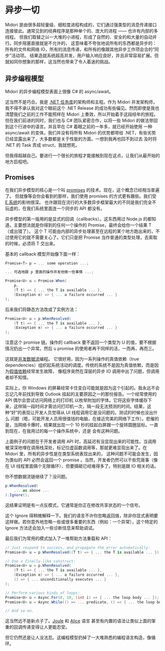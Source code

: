 # 异步一切

Midori 是由很多超轻量级、细粒度进程构成的，它们通过强类型的消息传递接口连接彼此。通常见到的经典程序是那种单个的、庞大的进程 —— 也许有内部的多线程。
但我们取替之以一大堆的小进程，形成了自然的、安全的和大量的自动并行。同步阻塞直接就是不允许的，
这意味着不夸张地说所有的东西都是异步的：所有的文件和网络 IO，所有的消息传递，和所有的像跟其他异步工作项会合的“同步”活动项。
结果造就系统超高并发，用户输入响应良好，并且非常容易扩展。但就如同你想象的那样，这当然也带来了令人着迷的挑战。

## 异步编程模型

Midori 的异步编程模型表面上很像 C# 的 async/await。

这当然不是巧合。我是 [.NET 任务库](https://en.wikipedia.org/wiki/Parallel_Extensions)的架构师和主程。作为 Midori 并发架构师，
我不得不承认我对这个眼前这个 .NET Release 的成功有些偏见。然而即使是我也清楚我们之前的工作不能照样在 Midori 上奏效，所以开始着手这段经年的旅程。
但在我们前进的同时，我们也与 C# 团队紧密合作，以将一些 Midori 的做法带回到这个行进中的语言。并且早在 C# 着眼之前的一年多，就已经开始使用
一种 async/await 的变体。我们并没有将所有 Midori 的优势都带给 .NET，有些劣势已经显露出来了，大多数都是关于性能的方面。一想到我再也回不到过去
及时将 .NET 的 Task 弄成 struct，我就想死。

但我得超越自己。要进行一个很长的旅程才能接触到现在这点，让我们从最开始的地方启程吧。

## Promises

在我们异步模型的核心是一个叫 [promises](https://en.wikipedia.org/wiki/Futures_and_promises) 的技术。现在，这个概念已经相当普遍了。
但就像等会你会看到的那样，我们使用 promises 的方式更有趣些。我们受 [E 系统](https://en.wikipedia.org/wiki/E_(programming_language))的影响很深。
也许跟现在流行的大多数异步框架最大的不同是我们完全不玩虚的，在我们系统里面连一个同步的 API 都没有。

异步模型的第一版用的是显式的回调（callbacks）。这东西用过 Node.js 的都知道。主要想法就是你得到的任何一个操作的 Promise<T>，最终会给你一个结果 T （或出错了）。
这个 T 可能由内部的异步处理甚至在远程的某个地方跑出来的，不过使用它的就不需要关心了。它们只是把 Promise<T> 当作普通的类型处理，去索取的时候，必须将 T 交出来。

基本的 callback 模型开始像下面一样：

```csharp
Promise<T> p = ... some operation ...;

... 可选地跟 p 里面的操作并发地做一些事情 ...;

Promise<U> u = Promise.When(
    p,
    (T t) => { ... the T is available ... },
    (Exception e) => { ... a failure occurred ... }
);
```

后来我们将静态方法改成了实例方法：

```csharp
Promise<U> u = p.WhenResolved(
    (T t) => { ... the T is available ... },
    (Exception e) => { ... a failure occurred ... }
);
```

注意这个 promise 链。操作的 callback 要不返回一个类型为 U 的值，要不根据情况扔出一个异常。然后 u promise 的使用者再干同样的活，一而再，再而三。

这就是[并发](https://en.wikipedia.org/wiki/Concurrent_computing#Concurrent_programming_languages)[数据流](https://en.wikipedia.org/wiki/Dataflow_programming)编程。
它很好用，因为一系列操作的真值依赖（true dependencies）组织起系统活动的调度。传统的系统不是因为真值依赖，而是因为[假值依赖](https://en.wikipedia.org/wiki/Data_dependency)经常发生故障，
像程序突然在深层的异步 IO 调用中出了问题，但调用者却不知情。

实际上，你 Windows 的屏幕经常卡住变白可能就是因为这个引起的。我永远不会忘记几年前找到导致 Outlook 挂起的主要原因之一的那份报告。一个经常使用的 API 偶尔会尝试访问网络上的打印机
以枚举附加的字体。它将这些字体缓存下来，这样隔一段时间才需访问打印机一次，隔一段无法预测的时间。结果，这种“好”的表现让开发人员觉得从 UI 线程调用它是没问题的。测试的时候也没出什么
问题（嗯，可能开发人员用很值钱的电脑，在接近完美的网络下工作）。悲催的是，当网络卡爆时，结果就出现一个 10 秒的挂起白屏跟一个旋转圆圈鼠标。一直到现在，在我用过的每一个操作系统中，还是
会有这种问题。

上面例子的问题在于开发者调用 API 时，高延迟有没显现出来的可能性。当调用被深深地埋在调用栈深处，标记位虚函数调用等，那就更难显现出来了。在 Midori 里，所有的异步性是在类型系统表现出来的，
这种问题不可能会发生，因为类似的 API 必然会返回一个 promise 。当然，开发者仍然可以干些荒唐事（像在 UI 线程里面搞个无限循环），但要搞砸已经难得多了。特别是跟 IO 相关的话。

你不想数据流链继续了？没问题。

```csharp
p.WhenResolved(
    ... as above ...
).Ignore();

```

这结果证明是有一点反模式，它通常是你正在修改共享状态的一个信号。

这个 Ignore 得稍微解释一下。我们的语言不许你忽略返回值，除非你显式表明要这样做。若你意外地忽略一些或很多重要的东西（例如：一个异常），这个特定的 Ignore 方法还会加入一些诊断信息来帮助调试。

最后我们为常用的模式加入了一堆帮助方法重载和 API：

```csharp
// Just respond to success, and propagate the error automatically:
Promise<U> u = p.WhenResolved((T t) => { ... the T is available ... });

// Use a finally-like construct:
Promise<U> u = p.WhenResolved(
    (T t) => { ... the T is available ... },
    (Exception e) => { ... a failure occurred ... },
    () => { ... unconditionally executes ... }
);

// Perform various kinds of loops:
Promise<U> u = Async.For(0, 10, (int i) => { ... the loop body ... });
Promise<U> u = Async.While(() => ... predicate, () => { ... the loop body ... });

// And so on.
```

这当然远不是新点子了。[Joule](https://en.wikipedia.org/wiki/Joule_(programming_language)) 和 [Alice](https://en.wikipedia.org/wiki/Alice_(programming_language)) 语言
甚至有内置的语法让类似上面的笨重的回调传递变得让人更能忍受。

但它仍然还是让人没法忍。这编程模型扔掉了一大堆熟悉的编程语言构造，像循环。

